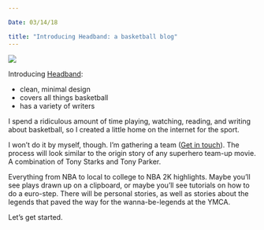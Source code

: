 ```yaml
---

Date: 03/14/18

title: "Introducing Headband: a basketball blog"
---
```


![][image-1]

Introducing [Headband][1]:

- clean, minimal design
- covers all things basketball
- has a variety of writers

I spend a ridiculous amount of time playing, watching, reading, and writing about basketball, so I created a little home on the internet for the sport.

I won’t do it by myself, though. I’m gathering a team ([Get in touch][2]). The process will look similar to the origin story of any superhero team-up movie. A combination of Tony Starks and Tony Parker.

Everything from NBA to local to college to NBA 2K highlights. Maybe you’ll see plays drawn up on a clipboard, or maybe you’ll see tutorials on how to do a euro-step. There will be personal stories, as well as stories about the legends that paved the way for the wanna-be-legends at the YMCA.

Let’s get started.

[1]:	http://headband.blog/
[2]:	mailto:nashp@me.com

[image-1]:	https://dl.dropboxusercontent.com/s/se358u9kr9f6nu5/Image%20(25).jpeg